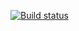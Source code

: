 [![Build status](https://ci.appveyor.com/api/projects/status/odm64op6318gt18e?svg=true)](https://ci.appveyor.com/project/SnezhanaMatveeva/2-2-selenide-2ad02)